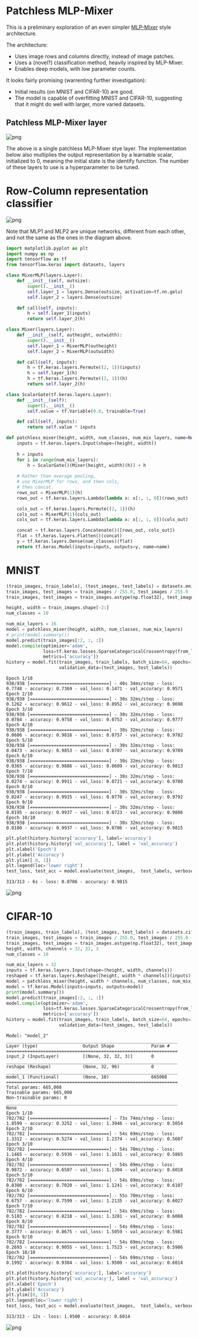 # Patchless MLP-Mixer

This is a preliminary exploration of an even simpler [MLP-Mixer](https://arxiv.org/abs/2105.01601) style architecture.

The architecture:
- Uses image rows and columns directly, instead of image patches.
- Uses a (novel?) classification method, heavily inspired by MLP-Mixer.
- Enables deep models, with low parameter counts.

It looks fairly promising (warrenting further investigation):
- Initial results (on MNIST and CIFAR-10) are good.
- The model is capable of overfitting MNIST and CIFAR-10, suggesting that it might do well with larger, more varied datasets.

## Patchless MLP-Mixer layer

![png](patchless-mixer.png)

The above is a single patchless MLP-Mixer stye layer. The implementation below also multiplies the output representation by a learnable scalar, initialized to 0, meaning the initial state is the identify function. The number of these layers to use is a hyperparameter to be tuned.

# Row-Column representation classifier

![png](row-col-classification.png)

Note that MLP1 and MLP2 are unique networks, different from each other, and not the same as the ones in the diagram above.

```python
import matplotlib.pyplot as plt
import numpy as np
import tensorflow as tf
from tensorflow.keras import datasets, layers
```


```python
class MixerMLP(layers.Layer):
    def __init__(self, outsize):
        super().__init__()
        self.layer_1 = layers.Dense(outsize, activation=tf.nn.gelu)
        self.layer_2 = layers.Dense(outsize)

    def call(self, inputs):
        h = self.layer_1(inputs)
        return self.layer_2(h)

class Mixer(layers.Layer):
    def __init__(self, outheight, outwidth):
        super().__init__()
        self.layer_1 = MixerMLP(outheight)
        self.layer_2 = MixerMLP(outwidth)

    def call(self, inputs):
        h = tf.keras.layers.Permute((2, 1))(inputs)
        h = self.layer_1(h)
        h = tf.keras.layers.Permute((2, 1))(h)
        return self.layer_2(h)

class ScalarGate(tf.keras.layers.Layer):
    def __init__(self):
        super().__init__()
        self.value = tf.Variable(0.0, trainable=True)

    def call(self, inputs):
        return self.value * inputs

def patchless_mixer(height, width, num_classes, num_mix_layers, name=None):
    inputs = tf.keras.layers.Input(shape=(height, width))
    
    h = inputs
    for i in range(num_mix_layers):
        h = ScalarGate()(Mixer(height, width)(h)) + h
    
    # Rather than average pooling, 
    # use MixerMLP for rows, and then cols, 
    # then concat.
    rows_out = MixerMLP(1)(h)
    rows_out = tf.keras.layers.Lambda(lambda x: x[:, :, 0])(rows_out)

    cols_out = tf.keras.layers.Permute((2, 1))(h)
    cols_out = MixerMLP(1)(cols_out)
    cols_out = tf.keras.layers.Lambda(lambda x: x[:, :, 0])(cols_out)

    concat = tf.keras.layers.Concatenate()([rows_out, cols_out])
    flat = tf.keras.layers.Flatten()(concat)
    y = tf.keras.layers.Dense(num_classes)(flat)
    return tf.keras.Model(inputs=inputs, outputs=y, name=name)

```

# MNIST


```python
(train_images, train_labels), (test_images, test_labels) = datasets.mnist.load_data()
train_images, test_images = train_images / 255.0, test_images / 255.0
train_images, test_images = train_images.astype(np.float32), test_images.astype(np.float32)

height, width = train_images.shape[-2:]
num_classes = 10
```


```python
num_mix_layers = 16
model = patchless_mixer(height, width, num_classes, num_mix_layers)
# print(model.summary())
model.predict(train_images[:2, :, :])
model.compile(optimizer='adam',
              loss=tf.keras.losses.SparseCategoricalCrossentropy(from_logits=True),
              metrics=['accuracy'])
history = model.fit(train_images, train_labels, batch_size=64, epochs=10, 
                    validation_data=(test_images, test_labels))
```

    Epoch 1/10
    938/938 [==============================] - 40s 34ms/step - loss: 0.7748 - accuracy: 0.7369 - val_loss: 0.1471 - val_accuracy: 0.9571
    Epoch 2/10
    938/938 [==============================] - 30s 32ms/step - loss: 0.1262 - accuracy: 0.9612 - val_loss: 0.0952 - val_accuracy: 0.9698
    Epoch 3/10
    938/938 [==============================] - 30s 32ms/step - loss: 0.0784 - accuracy: 0.9758 - val_loss: 0.0753 - val_accuracy: 0.9777
    Epoch 4/10
    938/938 [==============================] - 30s 32ms/step - loss: 0.0606 - accuracy: 0.9816 - val_loss: 0.0757 - val_accuracy: 0.9782
    Epoch 5/10
    938/938 [==============================] - 30s 32ms/step - loss: 0.0473 - accuracy: 0.9853 - val_loss: 0.0707 - val_accuracy: 0.9789
    Epoch 6/10
    938/938 [==============================] - 30s 32ms/step - loss: 0.0365 - accuracy: 0.9886 - val_loss: 0.0609 - val_accuracy: 0.9813
    Epoch 7/10
    938/938 [==============================] - 30s 32ms/step - loss: 0.0274 - accuracy: 0.9911 - val_loss: 0.0721 - val_accuracy: 0.9780
    Epoch 8/10
    938/938 [==============================] - 30s 32ms/step - loss: 0.0247 - accuracy: 0.9915 - val_loss: 0.0770 - val_accuracy: 0.9792
    Epoch 9/10
    938/938 [==============================] - 30s 32ms/step - loss: 0.0195 - accuracy: 0.9937 - val_loss: 0.0723 - val_accuracy: 0.9806
    Epoch 10/10
    938/938 [==============================] - 30s 32ms/step - loss: 0.0180 - accuracy: 0.9937 - val_loss: 0.0706 - val_accuracy: 0.9815



```python
plt.plot(history.history['accuracy'], label='accuracy')
plt.plot(history.history['val_accuracy'], label = 'val_accuracy')
plt.xlabel('Epoch')
plt.ylabel('Accuracy')
plt.ylim([.8, 1])
plt.legend(loc='lower right')
test_loss, test_acc = model.evaluate(test_images,  test_labels, verbose=2)
```

    313/313 - 6s - loss: 0.0706 - accuracy: 0.9815



    
![png](patchless_mixer_files/patchless_mixer_6_1.png)
    


# CIFAR-10


```python
(train_images, train_labels), (test_images, test_labels) = datasets.cifar10.load_data()
train_images, test_images = train_images / 255.0, test_images / 255.0
train_images, test_images = train_images.astype(np.float32), test_images.astype(np.float32)
height, width, channels = 32, 32, 3
num_classes = 10
```


```python
num_mix_layers = 32
inputs = tf.keras.layers.Input(shape=(height, width, channels))
reshaped = tf.keras.layers.Reshape([height, width * channels])(inputs)
model = patchless_mixer(height, width * channels, num_classes, num_mix_layers)(reshaped)
model = tf.keras.Model(inputs=inputs, outputs=model)
print(model.summary())
model.predict(train_images[:2, :, :])
model.compile(optimizer='adam',
              loss=tf.keras.losses.SparseCategoricalCrossentropy(from_logits=True),
              metrics=['accuracy'])
history = model.fit(train_images, train_labels, batch_size=64, epochs=10, 
                    validation_data=(test_images, test_labels))
```

    Model: "model_2"
    _________________________________________________________________
    Layer (type)                 Output Shape              Param #   
    =================================================================
    input_2 (InputLayer)         [(None, 32, 32, 3)]       0         
    _________________________________________________________________
    reshape (Reshape)            (None, 32, 96)            0         
    _________________________________________________________________
    model_1 (Functional)         (None, 10)                665008    
    =================================================================
    Total params: 665,008
    Trainable params: 665,008
    Non-trainable params: 0
    _________________________________________________________________
    None
    Epoch 1/10
    782/782 [==============================] - 73s 74ms/step - loss: 1.8599 - accuracy: 0.3252 - val_loss: 1.3946 - val_accuracy: 0.5054
    Epoch 2/10
    782/782 [==============================] - 54s 69ms/step - loss: 1.3312 - accuracy: 0.5274 - val_loss: 1.2374 - val_accuracy: 0.5607
    Epoch 3/10
    782/782 [==============================] - 54s 70ms/step - loss: 1.1465 - accuracy: 0.5936 - val_loss: 1.1631 - val_accuracy: 0.5865
    Epoch 4/10
    782/782 [==============================] - 54s 69ms/step - loss: 0.9872 - accuracy: 0.6507 - val_loss: 1.1304 - val_accuracy: 0.6018
    Epoch 5/10
    782/782 [==============================] - 54s 69ms/step - loss: 0.8380 - accuracy: 0.7020 - val_loss: 1.1241 - val_accuracy: 0.6107
    Epoch 6/10
    782/782 [==============================] - 55s 70ms/step - loss: 0.6757 - accuracy: 0.7599 - val_loss: 1.2135 - val_accuracy: 0.6027
    Epoch 7/10
    782/782 [==============================] - 54s 69ms/step - loss: 0.5103 - accuracy: 0.8218 - val_loss: 1.3281 - val_accuracy: 0.6008
    Epoch 8/10
    782/782 [==============================] - 54s 69ms/step - loss: 0.3777 - accuracy: 0.8675 - val_loss: 1.5059 - val_accuracy: 0.5981
    Epoch 9/10
    782/782 [==============================] - 54s 69ms/step - loss: 0.2693 - accuracy: 0.9055 - val_loss: 1.7523 - val_accuracy: 0.5986
    Epoch 10/10
    782/782 [==============================] - 54s 69ms/step - loss: 0.1992 - accuracy: 0.9304 - val_loss: 1.9500 - val_accuracy: 0.6014



```python
plt.plot(history.history['accuracy'], label='accuracy')
plt.plot(history.history['val_accuracy'], label = 'val_accuracy')
plt.xlabel('Epoch')
plt.ylabel('Accuracy')
plt.ylim([0, 1])
plt.legend(loc='lower right')
test_loss, test_acc = model.evaluate(test_images,  test_labels, verbose=2)
```

    313/313 - 12s - loss: 1.9500 - accuracy: 0.6014



    
![png](patchless_mixer_files/patchless_mixer_10_1.png)
    


